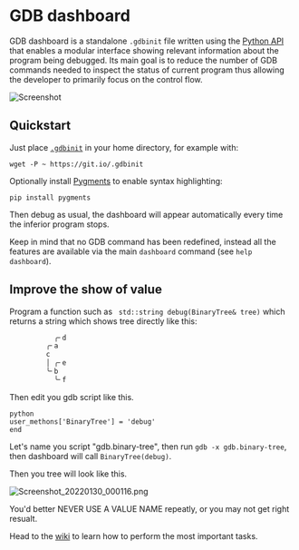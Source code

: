 # GDB dashboard

GDB dashboard is a standalone `.gdbinit` file written using the [Python API][] that enables a modular interface showing relevant information about the program being debugged. Its main goal is to reduce the number of GDB commands needed to inspect the status of current program thus allowing the developer to primarily focus on the control flow.

![Screenshot](https://raw.githubusercontent.com/wiki/cyrus-and/gdb-dashboard/Screenshot.png)

[Python API]: https://sourceware.org/gdb/onlinedocs/gdb/Python-API.html

## Quickstart

Just place [`.gdbinit`][] in your home directory, for example with:

```
wget -P ~ https://git.io/.gdbinit
```

Optionally install [Pygments][] to enable syntax highlighting:

```
pip install pygments
```

Then debug as usual, the dashboard will appear automatically every time the inferior program stops.

Keep in mind that no GDB command has been redefined, instead all the features are available via the main `dashboard` command (see `help dashboard`).

## Improve the show of value

Program a function such as ` std::string debug(BinaryTree& tree)` which returns a string which shows tree directly like this:

```python
           ╭╴d
         ╭╴a
         c
         │ ╭╴e
         ╰╴b
           ╰╴f

```

Then edit you gdb script like this.

```gdb
python
user_methons['BinaryTree'] = 'debug'
end
```

Let's name you script "gdb.binary-tree", then run `gdb -x gdb.binary-tree`, then dashboard will call `BinaryTree(debug)`.

Then you tree will look like this.

![Screenshot_20220130_000116.png](https://s2.loli.net/2022/01/30/Csghu3RiAIXyeBF.png)

You'd better NEVER USE A VALUE NAME repeatly, or you may not get right resualt.

Head to the [wiki][] to learn how to perform the most important tasks.

[`.gdbinit`]: https://raw.githubusercontent.com/cyrus-and/gdb-dashboard/master/.gdbinit
[Pygments]: http://pygments.org/
[wiki]: https://github.com/cyrus-and/gdb-dashboard/wiki
